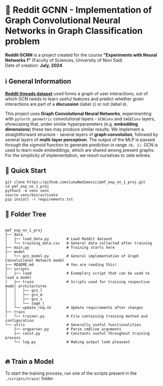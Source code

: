 <h1>📝 Reddit GCNN - Implementation of Graph Convolutional Neural Networks in Graph Classification problem </h1>

<b>Reddit GCNN</b> is a project created for the course <b>"Experiments with Neural Networks 1"</b> (Faculty of Sciences, University of Novi Sad) <br/>
Date of creation: <b>July, 2024</b>. <br/>

<h2> ℹ️ General Information </h2>
<a href="https://huggingface.co/datasets/graphs-datasets/reddit_threads"><b>Reddit threads dataset</b></a> used forms a graph of user interactions, out of which GCN needs to learn useful features and predict whether given interactions are part of a <b>discussion</b> (label <code>1</code>) or not (label <code>0</code>). 

This project uses <b>Graph Convolutional Neural Networks</b>, experimenting with <code>pytorch_geometric</code> convolutional layers - <code>GCNConv</code> and <code>SAGEConv</code> layers, showcasing that, under similar hyperparameters (e.g. <b>embedding dimensions</b>) these two may produce similar results. We implement a straightforward structure - several layers of <b>graph convolution</b>, followed by several layers of <b>multi-layer perceptron</b>. The output of the MLP is passed through the sigmoid function to generate prediction in range <code>(0, 1)</code>.
GCN is used to learn node embeddings, which are shared among present graphs. For the simplicity of implementation, we resort ourselves to <code>1000</code> entries.

<h2> 🚀 Quick Start </h2>
<pre>
<code>git clone https://github.com/LukaNedimovic/pmf_exp_nn_1_proj.git
cd pmf_exp_nn_1_proj
python3 -m venv venv
source venv/bin/activate
pip install -r requirements.txt</code></pre>

<h2> 📁 Folder Tree </h2>
<pre>
  <code>
pmf_exp_nn_1_proj  
├── data                    
│   ├── load_data.py        # Load Reddit dataset
│   └── training_data.csv   # General data collected after training
├── main.py                 # Training starts here                 
├── model
│   └── gcn_model.py        # General implementation of Graph Convolutional Network model
├── README.md               # You are reading this!                          
├── scripts
│   ├── load                # Exemplary script that can be used to load a model
│   ├── train               # Scripts used for training respective model architectures
│   │   ├── gcn_l
│   │   ├── gcn_m
│   │   ├── gcn_s           
│   │   └── sage_l           
│   └── update_req.sh       # Update requirements after changes
├── train
│   └── trainer.py          # File containing training method and configuration
└── utils                   # Generally useful functionalities
    ├── argparser.py        # Parse cmdline arguments
    ├── const.py            # Constants useful throughout training process
    └── log.py              # Making output look pleasant
  </code>
</pre>


<h2> 🔥 Train a Model </h2>
To start the training process, run one of the scripts present in the <code>./scripts/train/</code> folder.
